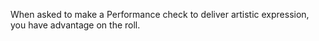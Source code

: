 When asked to make a Performance check to deliver artistic expression, you have advantage on the roll.